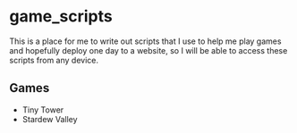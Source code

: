 # game_scripts

This is a place for me to write out scripts that I use to help me play games and hopefully deploy one day to a website, so I will be able to access these scripts from any device.

## Games
* Tiny Tower
* Stardew Valley